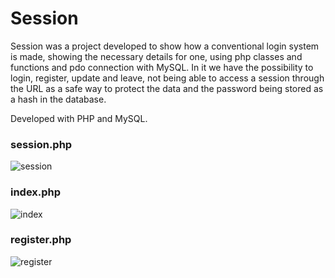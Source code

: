 # Session

Session was a project developed to show how a conventional login system is made, showing the necessary details for one, using php classes and functions and pdo connection with MySQL. In it we have the possibility to login, register, update and leave, not being able to access a session through the URL as a safe way to protect the data and the password being stored as a hash in the database. 

Developed with PHP and MySQL.

<h3> session.php </h3>

![session](https://user-images.githubusercontent.com/110068135/228551407-5bddb157-d68e-4729-9c27-68267f21d6b3.png)

<h3> index.php </h3>

![index](https://user-images.githubusercontent.com/110068135/228551500-f37c4d90-361d-49a0-aef4-0161b808d7d6.png)

<h3> register.php </h3>

![register](https://user-images.githubusercontent.com/110068135/228551590-d0abb7bb-a65f-40bc-b3ba-104ef291f694.png)



